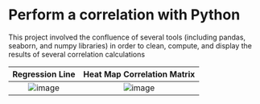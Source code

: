 # Perform a correlation with Python
This project involved the confluence of several tools (including pandas, seaborn, and numpy libraries) in order to clean, compute, and display the results of several correlation calculations


Regression Line             |  Heat Map Correlation Matrix
:-------------------------:|:-------------------------:
![image](https://github.com/user-attachments/assets/da4b5600-2035-4ee4-91f9-0422151f56bc)  |  ![image](https://github.com/user-attachments/assets/ef1cc33d-0bee-4294-99d7-972c01c5a42f)

